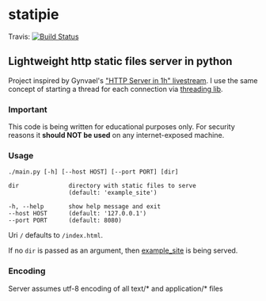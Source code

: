 # statipie
Travis: [![Build Status](https://travis-ci.org/kamil-s-solecki/statipie.svg?branch=master)](https://travis-ci.org/kamil-s-solecki/statipie)
## Lightweight http static files server in python

Project inspired by Gynvael's ["HTTP Server in 1h" livestream](https://www.youtube.com/watch?v=u5JQQrZDy4o). I use the same concept of starting a thread for each connection via [threading lib](https://docs.python.org/3.5/library/threading.html#module-threading).

### Important
This code is being written for educational purposes only. For security reasons it **should NOT be used** on any internet-exposed machine.

### Usage

```
./main.py [-h] [--host HOST] [--port PORT] [dir]

dir              directory with static files to serve
                 (default: 'example_site')

-h, --help       show help message and exit
--host HOST      (default: '127.0.0.1')
--port PORT      (default: 8080)
```

Uri `/` defaults to `/index.html`.

If no `dir` is passed as an argument, then [example_site](example_site/) is being served.

### Encoding
Server assumes utf-8 encoding of all text/* and application/* files
